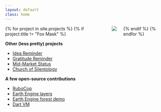 ```yaml
---
layout: default
class: home
---
```

<div class="columns">
  {% for project in site.projects %}
    {% if project.title != "Fox Mask" %}
      <a href="{{ project.url }}">
        <div class="pin">
          <img src="/images/{{ project.images.first }}">
        </div>
      </a>
    {% endif %}
  {% endfor %}
</div>


**Other (less pretty) projects**
- [Idea Reminder](https://www.ideareminder.org)
- [Gratitude Reminder](https://www.gratitudereminder.org)
- [Mid-Market Status](http://midmarketstatus.com)
- [Church of Silentology](https://churchofsilentology.com)

**A few open-source contributions**
- [RuboCop](https://github.com/rubocop-hq/rubocop/pulls?q=is%3Apr+author%3Amaxh+is%3Aclosed)
- [Earth Engine layers](https://github.com/google/earthengine-api/tree/master/javascript/src/layers)
- [Earth Engine forest demo](https://github.com/google/earthengine-api/tree/master/demos/forest)
- [Dart VM](https://codereview.chromium.org/search?closed=1&owner=meh%40google.com&reviewer=&cc=&repo_guid=&base=&project=&private=1&commit=1&created_before=&created_after=&modified_before=&modified_after=&order=&format=html&keys_only=False&with_messages=False&cursor=&limit=30)

<script>
  const list = document.querySelector('.columns');
  for (let i = list.children.length; i >= 0; i--) {
    list.appendChild(list.children[Math.random() * i | 0]);
  }
</script>
